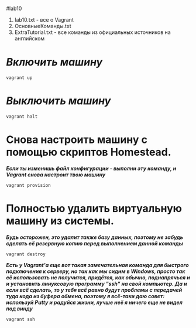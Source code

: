 #lab10
1) lab10.txt - все о Vagrant
2) ОсновныеКоманды.txt
3) ExtraTutorial.txt - все команды из официальных источников на английском

# ***Включить машину***
```
vagrant up           
```
# ***Выключить машину***
```
vagrant halt           
```

# Снова настроить машину с помощью скриптов Homestead.
***Если ты изменишь файл конфигурации - выполни эту команду,
и Vagrant снова настроит твою машину***
```
vagrant provision  
```
# Полностью удалить виртуальную машину из системы.
***Будь осторожен, это удалит также базу данных, поэтому не
забудь сделать её резервную копию перед выполнением данной команды*** 
```
vagrant destroy
```
***Есть у Vagrant'а еще вот такая замечательная команда для быстрого
подключения к серверу, но так как мы сидим в Windows, просто так её
использовать не получится, придётся, как обычно, поднапрячься и
и установить линуксовую программу "ssh" на свой компьютер.
Да и если всё сделать, то у тебя всё равно будут проблемы с передачей
туда кода из буфера обмена, поэтому я всё-таки даю совет: используй Putty и
радуйся жизни, лучше неё я ничего еще не видел под винду***
```
vagrant ssh
```
